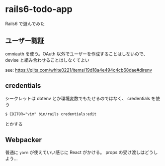 # rails6-todo-app
Rails6 で遊んでみた

## ユーザー認証
omniauth を使う。OAuth 以外でユーザーを作成することはしないので、 devise と組み合わせることはしなくてよい

see:
https://qiita.com/white0221/items/19d18a4e494c4cb68dae#direnv

## credentials
シークレットは dotenv とか環境変数でもたせるのではなく、 credentials を使う

```
$ EDITOR="vim" bin/rails credentials:edit
```

とかする


## Webpacker
普通に `yarn` が使えていい感じに React がかける。 props の受け渡しはどうしよう...